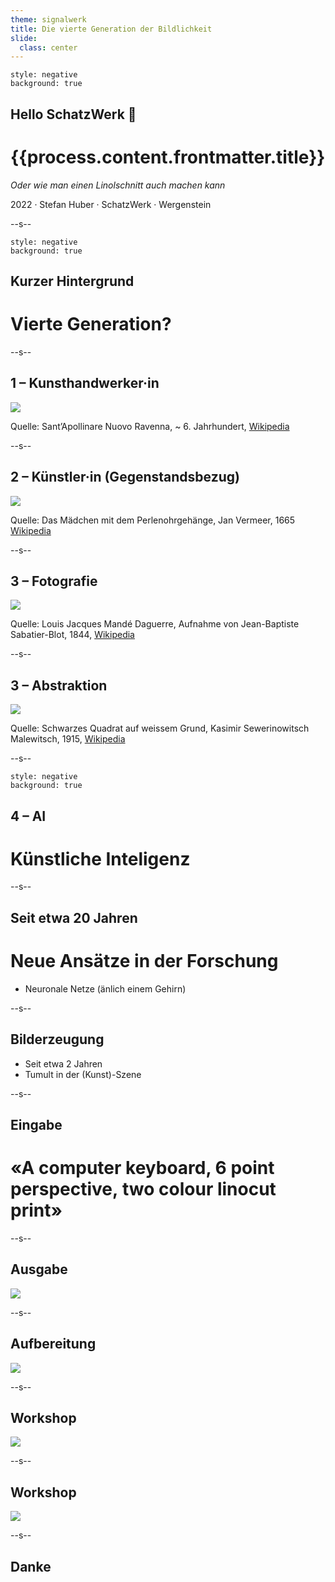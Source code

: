 ```yaml
---
theme: signalwerk
title: Die vierte Generation der Bildlichkeit
slide:
  class: center
---
```


```fm
style: negative
background: true
```

## Hello SchatzWerk 👋

# {{process.content.frontmatter.title}} 

_Oder wie man einen Linolschnitt auch machen kann_

<footer>

2022 · Stefan Huber · SchatzWerk · Wergenstein</small>

</footer>

--s--


```fm
style: negative
background: true
```

## Kurzer Hintergrund

# Vierte Generation?

--s--
## 1 – Kunsthandwerker·in

![](https://upload.wikimedia.org/wikipedia/commons/thumb/2/2c/Ravenna%2C_Sant%27Apollinare_Nuovo%2C_Mosaic_002.JPG/1280px-Ravenna%2C_Sant%27Apollinare_Nuovo%2C_Mosaic_002.JPG)

<footer>

Quelle: Sant’Apollinare Nuovo Ravenna, ~ 6. Jahrhundert, [Wikipedia](https://en.wikipedia.org/wiki/Basilica_of_Sant%27Apollinare_Nuovo) 

</footer>

--s--
## 2 – Künstler·in (Gegenstandsbezug)

![](https://upload.wikimedia.org/wikipedia/commons/thumb/0/0f/1665_Girl_with_a_Pearl_Earring.jpg/1729px-1665_Girl_with_a_Pearl_Earring.jpg)


<footer>


Quelle: Das Mädchen mit dem Perlenohrgehänge, Jan Vermeer, 1665 [Wikipedia](https://de.wikipedia.org/wiki/Das_M%C3%A4dchen_mit_dem_Perlenohrgeh%C3%A4nge) 


</footer>

--s--

## 3 – Fotografie

![](https://upload.wikimedia.org/wikipedia/commons/thumb/7/72/Jean-Babtiste_Sabarier-Blot_L.J.M.Daguerre.1844.JPG/798px-Jean-Babtiste_Sabarier-Blot_L.J.M.Daguerre.1844.JPG)


<footer>

Quelle: Louis Jacques Mandé Daguerre, Aufnahme von Jean-Baptiste Sabatier-Blot, 1844, [Wikipedia](https://de.wikipedia.org/wiki/Geschichte_und_Entwicklung_der_Fotografie)

</footer>


--s--

## 3 – Abstraktion


![](https://upload.wikimedia.org/wikipedia/commons/thumb/a/a9/SchwarzesQuadrat.jpeg/1026px-SchwarzesQuadrat.jpeg)


<footer>

Quelle: Schwarzes Quadrat auf weissem Grund, Kasimir Sewerinowitsch Malewitsch, 1915, [Wikipedia](https://de.wikipedia.org/wiki/Kasimir_Sewerinowitsch_Malewitsch)

</footer>

--s--

```fm
style: negative
background: true
```

## 4 – AI


# Künstliche Inteligenz


--s--
## Seit etwa 20 Jahren

# Neue Ansätze in der Forschung
* Neuronale Netze (änlich einem Gehirn)


--s--
## Bilderzeugung

* Seit etwa 2 Jahren
* Tumult in der (Kunst)-Szene

--s--
## Eingabe


# «A computer keyboard, 6 point perspective, two colour linocut print»

--s--
## Ausgabe

![](ai-img/dalle-2.png)




--s--
## Aufbereitung

![](ai-img/dalle-2-complete.png)

--s--
## Workshop

![](ai-img/IMG_9830.jpg)

--s--
## Workshop


![](ai-img/IMG_9886.jpg)



--s--
## Danke

